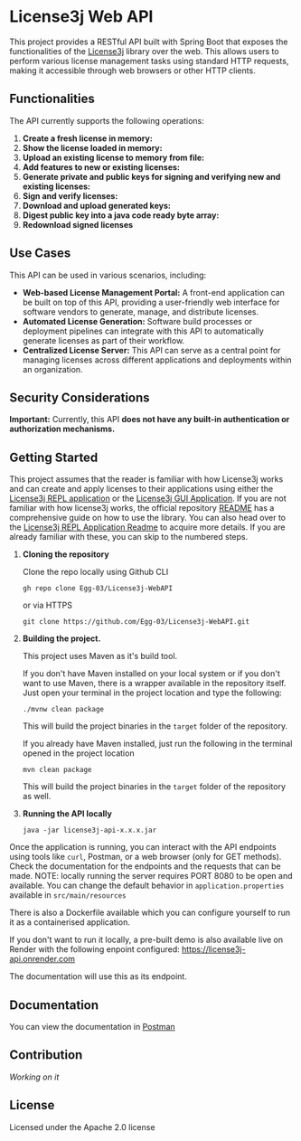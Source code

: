 # License3j Web API

This project provides a RESTful API built with Spring Boot that exposes the functionalities of the [License3j](https://github.com/verhas/License3j) library over the web. This allows users to perform various license management tasks using standard HTTP requests, making it accessible through web browsers or other HTTP clients.

## Functionalities

The API currently supports the following operations:

1.  **Create a fresh license in memory:**
2.  **Show the license loaded in memory:**
3.  **Upload an existing license to memory from file:**
4.  **Add features to new or existing licenses:**
5.  **Generate private and public keys for signing and verifying new and existing licenses:**
6.  **Sign and verify licenses:**
7.  **Download and upload generated keys:**
8.  **Digest public key into a java code ready byte array:**
9. **Redownload signed licenses**

## Use Cases

This API can be used in various scenarios, including:

* **Web-based License Management Portal:** A front-end application can be built on top of this API, providing a user-friendly web interface for software vendors to generate, manage, and distribute licenses.
* **Automated License Generation:** Software build processes or deployment pipelines can integrate with this API to automatically generate licenses as part of their workflow.
* **Centralized License Server:** This API can serve as a central point for managing licenses across different applications and deployments within an organization.

## Security Considerations

**Important:** Currently, this API **does not have any built-in authentication or authorization mechanisms.** 

## Getting Started 

This project assumes that the reader is familiar with how License3j works and can create and apply licenses to their applications using either the [License3j REPL application](https://github.com/verhas/License3jRepl) or the [License3j GUI Application](https://github.com/Egg-03/License3j-GUI). If you are not familiar with how license3j works, the official repository [README](https://github.com/verhas/License3j) has a comprehensive guide on how to use the library. You can also head over to the [License3j REPL Application Readme](https://github.com/verhas/License3jRepl/blob/master/README.md) to acquire more details. If you are already familiar with these, you can skip to the numbered steps.

1.  **Cloning the repository**

    Clone the repo locally using Github CLI
    ```
    gh repo clone Egg-03/License3j-WebAPI
    ```
    
    or via HTTPS

    ```
    git clone https://github.com/Egg-03/License3j-WebAPI.git
    ```
    
2.  **Building the project.**

     This project uses Maven as it's build tool.
    
     If you don't have Maven installed on your local system or if you don't want to use Maven, there is a wrapper available in the repository itself. Just open your terminal in the 
     project location and type the following:

     ```
     ./mvnw clean package
     ```
     This will build the project binaries in the `target` folder of the repository.

     If you already have Maven installed, just run the following in the terminal opened in the project location
    
      ```
      mvn clean package
      ```
      This will build the project binaries in the `target` folder of the repository as well.
 
4.  **Running the API locally**

      ```
      java -jar license3j-api-x.x.x.jar
      ```

Once the application is running, you can interact with the API endpoints using tools like `curl`, Postman, or a web browser (only for GET methods). Check the documentation for the endpoints and the requests that can be made.
NOTE: locally running the server requires PORT 8080 to be open and available. You can change the default behavior in `application.properties` available in `src/main/resources`

There is also a Dockerfile available which you can configure yourself to run it as a containerised application.

If you don't want to run it locally, a pre-built demo is also available live on Render with the following enpoint configured: https://license3j-api.onrender.com

The documentation will use this as its endpoint.

## Documentation
You can view the documentation in [Postman](https://documenter.getpostman.com/view/44835828/2sB2jAbnoH)

## Contribution
*Working on it*

## License

Licensed under the Apache 2.0 license
